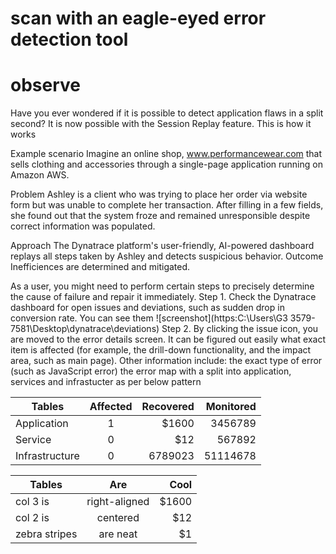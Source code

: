 # scan  with an eagle-eyed error detection tool
# observe 

Have you ever wondered if it is possible to detect application flaws in a split second? It is now possible with the Session Replay feature.
This is how it works

  Example scenario
  Imagine an online shop, www.performancewear.com that sells clothing and accessories through a single-page application running on Amazon AWS.
  
  Problem
  Ashley is a client who was trying to place her order via website form but was unable to complete her transaction. After filling in a few fields, she found out that the system  froze and remained unresponsible despite correct information was populated. 
  
  Approach
  The Dynatrace platform's user-friendly, AI-powered dashboard replays all steps taken by Ashley and detects suspicious behavior. 
  Outcome
 Inefficiences are determined and mitigated.
 
As a user, you might need to perform certain steps to precisely determine the cause of failure and repair it immediately.
 Step 1. Check the Dynatrace dashboard for  open issues and deviations, such as sudden drop in conversion rate. You can see them
![screenshot](https:C:\Users\G3 3579-7581\Desktop\dynatrace\deviations)
Step 2. By clicking the issue icon, you are moved to the error details screen. It can be figured out easily what exact item is affected (for example, the drill-down functionality, and the impact area, such as main page). Other information include:
       the exact type of error (such as JavaScript error)
       the error map with a split into application, services and infrastucter as per below pattern

| Tables       |      Affected | Recovered| Monitored|
|------------  |:-------------:|------:   |------:   |
|Application   |       1       | $1600    |3456789   |
|Service       |       0       |   $12    |567892    |
|Infrastructure|       0       |6789023   |51114678  |


| Tables        | Are           | Cool  |
| ------------- |:-------------:| -----:|
| col 3 is      | right-aligned | $1600 |
| col 2 is      | centered      |   $12 |
| zebra stripes | are neat      |    $1 |
